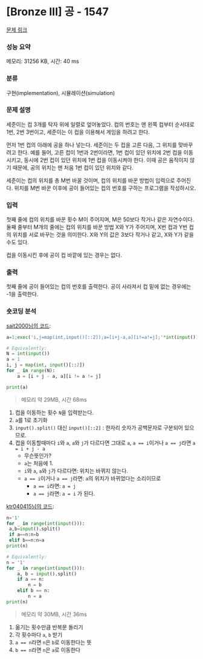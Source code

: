 # [Bronze III] 공 - 1547 

[문제 링크](https://www.acmicpc.net/problem/1547) 

### 성능 요약

메모리: 31256 KB, 시간: 40 ms

### 분류

구현(implementation), 시뮬레이션(simulation)

### 문제 설명

<p>세준이는 컵 3개를 탁자 위에 일렬로 엎어놓았다. 컵의 번호는 맨 왼쪽 컵부터 순서대로 1번, 2번 3번이고, 세준이는 이 컵을 이용해서 게임을 하려고 한다.</p>

<p>먼저 1번 컵의 아래에 공을 하나 넣는다. 세준이는 두 컵을 고른 다음, 그 위치를 맞바꾸려고 한다. 예를 들어, 고른 컵이 1번과 2번이라면, 1번 컵이 있던 위치에 2번 컵을 이동시키고, 동시에 2번 컵이 있던 위치에 1번 컵을 이동시켜야 한다. 이때 공은 움직이지 않기 때문에, 공의 위치는 맨 처음 1번 컵이 있던 위치와 같다.</p>

<p>세준이는 컵의 위치를 총 M번 바꿀 것이며, 컵의 위치를 바꾼 방법이 입력으로 주어진다. 위치를 M번 바꾼 이후에 공이 들어있는 컵의 번호를 구하는 프로그램을 작성하시오.</p>

### 입력 

 <p>첫째 줄에 컵의 위치를 바꾼 횟수 M이 주어지며, M은 50보다 작거나 같은 자연수이다. 둘째 줄부터 M개의 줄에는 컵의 위치를 바꾼 방법 X와 Y가 주어지며, X번 컵과 Y번 컵의 위치를 서로 바꾸는 것을 의미한다. X와 Y의 값은 3보다 작거나 같고, X와 Y가 같을 수도 있다.</p>

<p>컵을 이동시킨 후에 공이 컵 바깥에 있는 경우는 없다.</p>

### 출력 

 <p>첫째 줄에 공이 들어있는 컵의 번호를 출력한다. 공이 사라져서 컵 밑에 없는 경우에는 -1을 출력한다.</p>

### 숏코딩 분석
[sait2000님의 코드](https://www.acmicpc.net/source/5158338):
```python
a=1;exec('i,j=map(int,input()[::2]);a=[i+j-a,a][i!=a!=j];'*int(input()));print(a)

# Equivalently:
N = int(input())
a = 1
i, j = map(int, input()[::2])
for _ in range(N):
    a = [i + j - a, a][i != a != j]

print(a)

```
> 메모리 약 29MB, 시간 68ms

1. 컵을 이동하는 횟수 `N`을 입력받는다.
2. `a`를 1로 초기화
3. `input().split()` 대신 `input()[::2]` : 한자리 숫자가 공백문자로 구분되어 있으므로.
4. 컵을 이동할때마다 `i`와 `a`, `a`와 `j`가 다르다면 그대로 `a`, `a == i`이거나 `a == j`라면 `a = i + j - a`
    - 무슨뜻인가?
    - `a`는 처음에 1.
    - `i`와 `a`, `a`와 `j`가 다르다면: 위치는 바뀌지 않는다.
    - `a == i`이거나 `a == j`라면: `a`의 위치가 바뀌었다는 소리이므로
        - `a == i`라면: `a = j`
        - `a == j`라면: `a = i` 가 된다.


[ktr040415님의 코드](https://www.acmicpc.net/source/53093792):
```python 
n='1'
for _ in range(int(input())):
 a,b=input().split()
 if a==n:n=b
 elif b==n:n=a
print(n)

# Equivalently:
n = '1'
for _ in range(int(input())):
    a, b = input().split()
    if a == n:
        n = b
    elif b == n:
        n = a
print(n)

```
> 메모리 약 30MB, 시간 36ms

1. 옮기는 횟수만큼 반복문 돌리기
2. 각 횟수마다 `a`, `b` 받기
3. `a == n`라면 `n`은 `b`로 이동한다는 뜻
4. `b == n`라면 `n`은 `a`로 이동한다